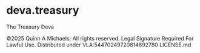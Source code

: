 # deva.treasury
The Treasury Deva


©2025 Quinn A Michaels; All rights reserved. 
Legal Signature Required For Lawful Use.
Distributed under VLA:54470249720814892780 LICENSE.md